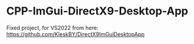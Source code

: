 # CPP-ImGui-DirectX9-Desktop-App
Fixed project, for VS2022 from here: https://github.com/KleskBY/DirectX9ImGuiDesktopApp
